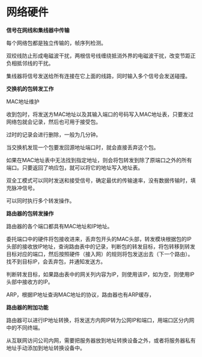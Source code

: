 # 网络硬件

**信号在网线和集线器中传输**

每个网络包都是独立传输的，帧序列检测。

双绞线防止形成电磁波干扰，两根信号线缠绕抵消外界的电磁波干扰，改变节距正负相抵邻线的干扰。

集线器将信号发送给所有连接在它上面的线路，同时输入多个信号会发送碰撞。

**交换机的包转发工作**

MAC地址维护

 收到包时，将发送方MAC地址以及其输入端口的号码写入MAC地址表，只要发过网络包就会记录，然后也可用于接受包。

过时的记录会进行删除，一般为几分钟。

当交换机发现一个包要发回源地址端口时，就会直接丢弃这个包。

如果在MAC地址表中无法找到指定地址，则会将包转发到除了原端口之外的所有端口。只要返回了响应包，就可以将它的地址写入地址表。

双全工模式可以同时发送和接受信号，确定最优的传输速率，没有数据传输时，填充脉冲信号。

可以同时执行多个转发操作。

**路由器的包转发操作**

路由器的各个端口都具有MAC地址和IP地址。

委托端口中的硬件将包接收进来，丢弃包开头的MAC头部，转发模块根据包的IP头部的接收放IP地址，查询路由表中的记录，判断包的转发目标，将包转移到转发目标对应的端口，然后按照硬件（接入网）的规则将包发送出去（下一个路由）。找不到目标IP，会丢弃包，并通知发送方。

判断转发目标，如果路由表中的网关列内容为IP，则使用该IP，如为空，则使用IP头部中接收方的IP。

ARP，根据IP地址查询MAC地址的协议，路由器也有ARP缓存，

**路由器的附加功能**

路由器可以进行IP地址转换，将发送方内网IP转为公网IP和端口，用端口区分内网中的不同终端。

从互联网访问公司内网，需要把服务器放到地址转换设备之外，或者将服务器私有地址手动添加到地址转换设备中。